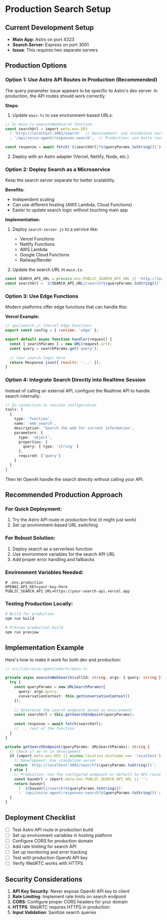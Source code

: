 # Production Search Setup

## Current Development Setup
- **Main App**: Astro on port 4323
- **Search Server**: Express on port 3001
- **Issue**: This requires two separate servers

## Production Options

### Option 1: Use Astro API Routes in Production (Recommended)
The query parameter issue appears to be specific to Astro's dev server. In production, the API routes should work correctly.

**Steps:**
1. Update `main.ts` to use environment-based URLs:

```typescript
// In main.ts executeWebSearch function
const searchUrl = import.meta.env.DEV 
  ? 'http://localhost:3001/search'  // Development: use standalone server
  : '/api/voice-agent/responses-search';  // Production: use Astro route

const response = await fetch(`${searchUrl}?${queryParams.toString()}`);
```

2. Deploy with an Astro adapter (Vercel, Netlify, Node, etc.)

### Option 2: Deploy Search as a Microservice
Keep the search server separate for better scalability.

**Benefits:**
- Independent scaling
- Can use different hosting (AWS Lambda, Cloud Functions)
- Easier to update search logic without touching main app

**Implementation:**
1. Deploy `search-server.js` to a service like:
   - Vercel Functions
   - Netlify Functions
   - AWS Lambda
   - Google Cloud Functions
   - Railway/Render

2. Update the search URL in `main.ts`:
```typescript
const SEARCH_API_URL = process.env.PUBLIC_SEARCH_API_URL || 'http://localhost:3001';
const searchUrl = `${SEARCH_API_URL}/search?${queryParams.toString()}`;
```

### Option 3: Use Edge Functions
Modern platforms offer edge functions that can handle this:

**Vercel Example:**
```javascript
// api/search.js (Vercel Edge Function)
export const config = { runtime: 'edge' };

export default async function handler(request) {
  const { searchParams } = new URL(request.url);
  const query = searchParams.get('query');
  
  // Your search logic here
  return Response.json({ results: '...' });
}
```

### Option 4: Integrate Search Directly into Realtime Session
Instead of calling an external API, configure the Realtime API to handle search internally:

```typescript
// In connection.ts session configuration
tools: [
  {
    type: 'function',
    name: 'web_search',
    description: 'Search the web for current information',
    parameters: {
      type: 'object',
      properties: {
        query: { type: 'string' }
      },
      required: ['query']
    }
  }
]
```

Then let OpenAI handle the search directly without calling your API.

## Recommended Production Approach

### For Quick Deployment:
1. Try the Astro API route in production first (it might just work)
2. Set up environment-based URL switching

### For Robust Solution:
1. Deploy search as a serverless function
2. Use environment variables for the search API URL
3. Add proper error handling and fallbacks

### Environment Variables Needed:
```env
# .env.production
OPENAI_API_KEY=your-key-here
PUBLIC_SEARCH_API_URL=https://your-search-api.vercel.app
```

### Testing Production Locally:
```bash
# Build for production
npm run build

# Preview production build
npm run preview
```

## Implementation Example

Here's how to make it work for both dev and production:

```typescript
// src/lib/voice-agent/webrtc/main.ts

private async executeWebSearch(callId: string, args: { query: string }): Promise<void> {
  try {
    const queryParams = new URLSearchParams({
      query: args.query,
      conversationContext: this.getConversationContext()
    });
    
    // Determine the search endpoint based on environment
    const searchUrl = this.getSearchEndpoint(queryParams);
    
    const response = await fetch(searchUrl);
    // ... rest of the function
  }
}

private getSearchEndpoint(queryParams: URLSearchParams): string {
  // Check if we're in development
  if (import.meta.env.DEV || window.location.hostname === 'localhost') {
    // Development: Use standalone server
    return `http://localhost:3001/search?${queryParams.toString()}`;
  } else {
    // Production: Use the configured endpoint or default to API route
    const baseUrl = import.meta.env.PUBLIC_SEARCH_API_URL || '';
    return baseUrl 
      ? `${baseUrl}/search?${queryParams.toString()}`
      : `/api/voice-agent/responses-search?${queryParams.toString()}`;
  }
}
```

## Deployment Checklist

- [ ] Test Astro API route in production build
- [ ] Set up environment variables in hosting platform
- [ ] Configure CORS for production domain
- [ ] Add rate limiting for search API
- [ ] Set up monitoring and error tracking
- [ ] Test with production OpenAI API key
- [ ] Verify WebRTC works with HTTPS

## Security Considerations

1. **API Key Security**: Never expose OpenAI API key to client
2. **Rate Limiting**: Implement rate limits on search endpoint
3. **CORS**: Configure proper CORS headers for your domain
4. **HTTPS**: WebRTC requires HTTPS in production
5. **Input Validation**: Sanitize search queries